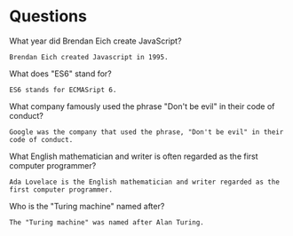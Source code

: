 # Questions

What year did Brendan Eich create JavaScript?

```
Brendan Eich created Javascript in 1995.
```

What does "ES6" stand for?

```
ES6 stands for ECMASript 6.
```

What company famously used the phrase "Don't be evil" in their code of conduct?

```
Google was the company that used the phrase, "Don't be evil" in their code of conduct.
```

What English mathematician and writer is often regarded as the first computer programmer?

```
Ada Lovelace is the English mathematician and writer regarded as the first computer programmer.
```

Who is the "Turing machine" named after?

```
The "Turing machine" was named after Alan Turing.
```
